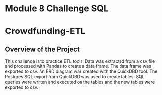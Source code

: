 # Module 8 Challenge SQL

# Crowdfunding-ETL

## Overview of the Project

This challenge is to practice ETL tools. Data was extracted from a csv file and processed with Pandas to create a data frame. The data frame was exported to csv. An ERD diagram was created with the QuickDBD tool. The Postgres SQL export from QuickDBD was used to create tables. SQL queries were written and executed on the tables and the new tables were exported to csv. 
